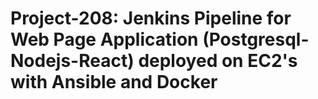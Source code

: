 # Project-208: Jenkins Pipeline for Web Page Application (Postgresql-Nodejs-React) deployed on EC2's with Ansible and Docker
